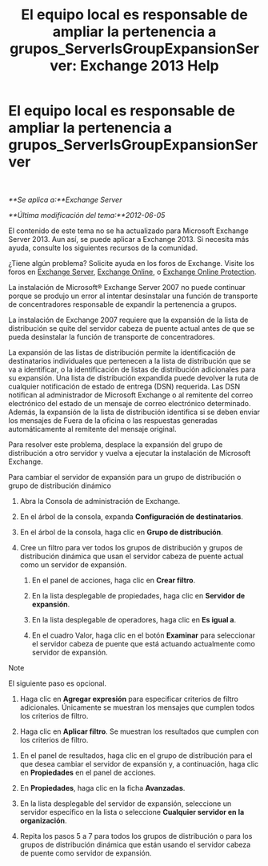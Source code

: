 ﻿---
title: 'El equipo local es responsable de ampliar la pertenencia a grupos_ServerIsGroupExpansionServer: Exchange 2013 Help'
TOCTitle: El equipo local es responsable de ampliar la pertenencia a grupos_ServerIsGroupExpansionServer
ms:assetid: 52872561-60e6-4f3d-bbc6-6de0edf74b09
ms:mtpsurl: https://technet.microsoft.com/es-es/library/ms.exch.setupreadiness.serverisgroupexpansionserver(v=EXCHG.150)
ms:contentKeyID: 48268127
ms.date: 05/22/2018
mtps_version: v=EXCHG.150
ms.translationtype: MT
---

# El equipo local es responsable de ampliar la pertenencia a grupos\_ServerIsGroupExpansionServer

 

_**Se aplica a:**Exchange Server_

_**Última modificación del tema:**2012-06-05_

El contenido de este tema no se ha actualizado para Microsoft Exchange Server 2013. Aun así, se puede aplicar a Exchange 2013. Si necesita más ayuda, consulte los siguientes recursos de la comunidad.

¿Tiene algún problema? Solicite ayuda en los foros de Exchange. Visite los foros en [Exchange Server](https://go.microsoft.com/fwlink/p/?linkid=60612), [Exchange Online](https://go.microsoft.com/fwlink/p/?linkid=267542), o [Exchange Online Protection](https://go.microsoft.com/fwlink/p/?linkid=285351).

La instalación de Microsoft® Exchange Server 2007 no puede continuar porque se produjo un error al intentar desinstalar una función de transporte de concentradores responsable de expandir la pertenencia a grupos.

La instalación de Exchange 2007 requiere que la expansión de la lista de distribución se quite del servidor cabeza de puente actual antes de que se pueda desinstalar la función de transporte de concentradores.

La expansión de las listas de distribución permite la identificación de destinatarios individuales que pertenecen a la lista de distribución que se va a identificar, o la identificación de listas de distribución adicionales para su expansión. Una lista de distribución expandida puede devolver la ruta de cualquier notificación de estado de entrega (DSN) requerida. Las DSN notifican al administrador de Microsoft Exchange o al remitente del correo electrónico del estado de un mensaje de correo electrónico determinado. Además, la expansión de la lista de distribución identifica si se deben enviar los mensajes de Fuera de la oficina o las respuestas generadas automáticamente al remitente del mensaje original.

Para resolver este problema, desplace la expansión del grupo de distribución a otro servidor y vuelva a ejecutar la instalación de Microsoft Exchange.

Para cambiar el servidor de expansión para un grupo de distribución o grupo de distribución dinámico

1.  Abra la Consola de administración de Exchange.

2.  En el árbol de la consola, expanda **Configuración de destinatarios**.

3.  En el árbol de la consola, haga clic en **Grupo de distribución**.

4.  Cree un filtro para ver todos los grupos de distribución y grupos de distribución dinámica que usan el servidor cabeza de puente actual como un servidor de expansión.
    
    1.  En el panel de acciones, haga clic en **Crear filtro**.
    
    2.  En la lista desplegable de propiedades, haga clic en **Servidor de expansión**.
    
    3.  En la lista desplegable de operadores, haga clic en **Es igual a**.
    
    4.  En el cuadro Valor, haga clic en el botón **Examinar** para seleccionar el servidor cabeza de puente que está actuando actualmente como servidor de expansión.


> [!NOTE]
> El siguiente paso es opcional.



1.  Haga clic en **Agregar expresión** para especificar criterios de filtro adicionales. Únicamente se muestran los mensajes que cumplen todos los criterios de filtro.

2.  Haga clic en **Aplicar filtro**. Se muestran los resultados que cumplen con los criterios de filtro.

<!-- end list -->

1.  En el panel de resultados, haga clic en el grupo de distribución para el que desea cambiar el servidor de expansión y, a continuación, haga clic en **Propiedades** en el panel de acciones.

2.  En **Propiedades**, haga clic en la ficha **Avanzadas**.

3.  En la lista desplegable del servidor de expansión, seleccione un servidor específico en la lista o seleccione **Cualquier servidor en la organización**.

4.  Repita los pasos 5 a 7 para todos los grupos de distribución o para los grupos de distribución dinámica que están usando el servidor cabeza de puente como servidor de expansión.

